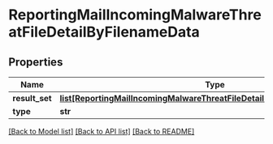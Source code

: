 # ReportingMailIncomingMalwareThreatFileDetailByFilenameData

## Properties
Name | Type | Description | Notes
------------ | ------------- | ------------- | -------------
**result_set** | [**list[ReportingMailIncomingMalwareThreatFileDetailByFilenameDataResultSet]**](ReportingMailIncomingMalwareThreatFileDetailByFilenameDataResultSet.md) |  | [optional] 
**type** | **str** |  | [optional] 

[[Back to Model list]](../README.md#documentation-for-models) [[Back to API list]](../README.md#documentation-for-api-endpoints) [[Back to README]](../README.md)


